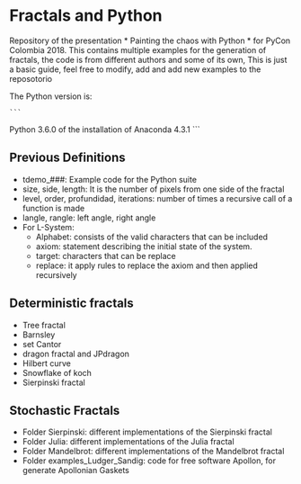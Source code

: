 Fractals and Python
===============================

Repository of the presentation * Painting the chaos with Python * for PyCon Colombia 2018.
This contains multiple examples for the generation of fractals, the code is from different authors and some of its own,
This is just a basic guide, feel free to modify, add and add new examples to the reposotorio

The Python version is:

	```
Python 3.6.0 of the installation of Anaconda 4.3.1
	```

Previous Definitions
--------------------

+ tdemo_###: Example code for the Python suite
+ size, side, length: It is the number of pixels from one side of the fractal   
+ level, order, profundidad, iterations: number of times a recursive call of a function is made
+ langle, rangle: left angle, right angle
+ For L-System:
    - Alphabet: consists of the valid characters that can be included
    - axiom: statement describing the initial state of the system.
    - target: characters that can be replace 
    - replace: it apply rules to replace the axiom and then applied recursively

Deterministic fractals 
--------------------
+ Tree fractal
+ Barnsley
+ set Cantor
+ dragon fractal and JPdragon
+ Hilbert curve
+ Snowflake of koch
+ Sierpinski fractal

Stochastic Fractals
--------------------
+ Folder Sierpinski: different implementations of the Sierpinski fractal
+ Folder Julia: different implementations of the Julia fractal
+ Folder Mandelbrot: different implementations of the Mandelbrot fractal
+ Folder examples_Ludger_Sandig: code for free software Apollon, for generate Apollonian Gaskets 

